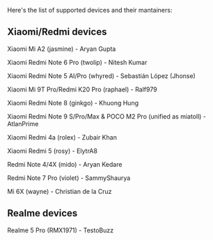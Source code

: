 Here's the list of supported devices and their mantainers:

Xiaomi/Redmi devices
------------------------------------------
Xiaomi Mi A2 (jasmine) - Aryan Gupta

Xiaomi Redmi Note 6 Pro (twolip) - Nitesh Kumar

Xiaomi Redmi Note 5 AI/Pro (whyred) - Sebastián López (Jhonse)

Xiaomi Mi 9T Pro/Redmi K20 Pro (raphael) - Ralf979

Xiaomi Redmi Note 8 (ginkgo) - Khuong Hung

Xiaomi Redmi Note 9 S/Pro/Max & POCO M2 Pro (unified as miatoll) - AtlanPrime

Xiaomi Redmi 4a (rolex) - Zubair Khan

Xiaomi Redmi 5 (rosy) - ElytrA8

Redmi Note 4/4X (mido) - Aryan Kedare

Redmi Note 7 Pro (violet) - SammyShaurya

Mi 6X (wayne) - Christian de la Cruz


Realme devices
------------------------------------------
Realme 5 Pro (RMX1971) - TestoBuzz

